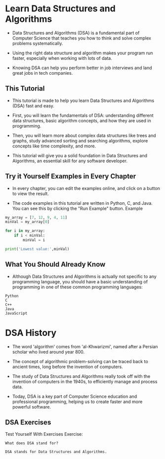 # Learn Data Structures and Algorithms

- Data Structures and Algorithms (DSA) is a fundamental part of Computer Science that teaches you how to think and solve complex problems systematically.

- Using the right data structure and algorithm makes your program run faster, especially when working with lots of data.

- Knowing DSA can help you perform better in job interviews and land great jobs in tech companies.

## This Tutorial

- This tutorial is made to help you learn Data Structures and Algorithms (DSA) fast and easy.

- First, you will learn the fundamentals of DSA: understanding different data structures, basic algorithm concepts, and how they are used in programming.

- Then, you will learn more about complex data structures like trees and graphs, study advanced sorting and searching algorithms, explore concepts like time complexity, and more.

- This tutorial will give you a solid foundation in Data Structures and Algorithms, an essential skill for any software developer.

## Try it Yourself Examples in Every Chapter

- In every chapter, you can edit the examples online, and click on a button to view the result.

- The code examples in this tutorial are written in Python, C, and Java. You can see this by clicking the "Run Example" button.
Example

```python
my_array = [7, 12, 9, 4, 11]
minVal = my_array[0]

for i in my_array:
    if i < minVal:
        minVal = i

print('Lowest value:',minVal)
```

## What You Should Already Know

- Although Data Structures and Algorithms is actually not specific to any programming language, you should have a basic understanding of programming in one of these common programming languages:

>
    Python
    C
    C++
    Java
    JavaScript

# DSA History

- The word 'algorithm' comes from 'al-Khwarizmi', named after a Persian scholar who lived around year 800.

- The concept of algorithmic problem-solving can be traced back to ancient times, long before the invention of computers.

- The study of Data Structures and Algorithms really took off with the invention of computers in the 1940s, to efficiently manage and process data.

- Today, DSA is a key part of Computer Science education and professional programming, helping us to create faster and more powerful software.

## DSA Exercises

Test Yourself With Exercises
Exercise:
```
What does DSA stand for?

DSA stands for Data Structures and Algorithms.

```